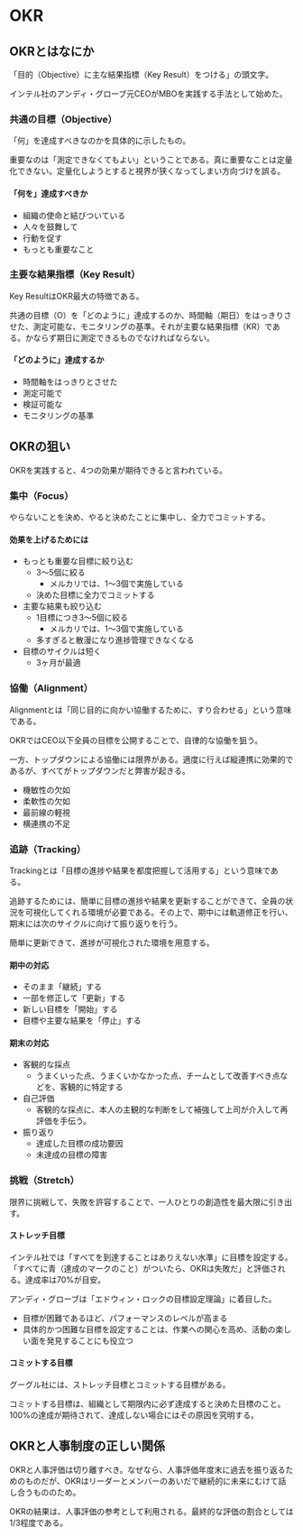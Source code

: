 # OKR

## OKRとはなにか

「目的（Objective）に主な結果指標（Key Result）をつける」の頭文字。

インテル社のアンディ・グローブ元CEOがMBOを実践する手法として始めた。

### 共通の目標（Objective）

「何」を達成すべきなのかを具体的に示したもの。

重要なのは「測定できなくてもよい」ということである。真に重要なことは定量化できない。定量化しようとすると視界が狭くなってしまい方向づけを誤る。

#### 「何を」達成すべきか

- 組織の使命と結びついている
- 人々を鼓舞して
- 行動を促す
- もっとも重要なこと

### 主要な結果指標（Key Result）

Key ResultはOKR最大の特徴である。

共通の目標（O）を「どのように」達成するのか、時間軸（期日）をはっきりさせた、測定可能な、モニタリングの基準。それが主要な結果指標（KR）である。かならず期日に測定できるものでなければならない。

#### 「どのように」達成するか

- 時間軸をはっきりとさせた
- 測定可能で
- 検証可能な
- モニタリングの基準

## OKRの狙い

OKRを実践すると、4つの効果が期待できると言われている。

### 集中（Focus）

やらないことを決め、やると決めたことに集中し、全力でコミットする。

#### 効果を上げるためには

- もっとも重要な目標に絞り込む
    - 3〜5個に絞る
        - メルカリでは、1〜3個で実施している
    - 決めた目標に全力でコミットする
- 主要な結果も絞り込む
    - 1目標につき3〜5個に絞る
        - メルカリでは、1〜3個で実施している
    - 多すぎると散漫になり進捗管理できなくなる
- 目標のサイクルは短く
    - 3ヶ月が最適

### 協働（Alignment）

Alignmentとは「同じ目的に向かい協働するために、すり合わせる」という意味である。

OKRではCEO以下全員の目標を公開することで、自律的な協働を狙う。

一方、トップダウンによる協働には限界がある。適度に行えば縦連携に効果的であるが、すべてがトップダウンだと弊害が起きる。

- 機敏性の欠如
- 柔軟性の欠如
- 最前線の軽視
- 横連携の不足

### 追跡（Tracking）

Trackingとは「目標の進捗や結果を都度把握して活用する」という意味である。

追跡するためには、簡単に目標の進捗や結果を更新することができて、全員の状況を可視化してくれる環境が必要である。その上で、期中には軌道修正を行い、期末には次のサイクルに向けて振り返りを行う。

簡単に更新できて、進捗が可視化された環境を用意する。

#### 期中の対応

- そのまま「継続」する
- 一部を修正して「更新」する
- 新しい目標を「開始」する
- 目標や主要な結果を「停止」する

#### 期末の対応

- 客観的な採点
    - うまくいった点、うまくいかなかった点、チームとして改善すべき点などを、客観的に特定する
- 自己評価
    - 客観的な採点に、本人の主観的な判断をして補強して上司が介入して再評価を手伝う。
- 振り返り
    - 達成した目標の成功要因
    - 未達成の目標の障害

### 挑戦（Stretch）

限界に挑戦して、失敗を許容することで、一人ひとりの創造性を最大限に引き出す。

#### ストレッチ目標

インテル社では「すべてを到達することはありえない水準」に目標を設定する。「すべてに青（達成のマークのこと）がついたら、OKRは失敗だ」と評価される。達成率は70%が目安。

アンディ・グローブは「エドウィン・ロックの目標設定理論」に着目した。

- 目標が困難であるほど、パフォーマンスのレベルが高まる
- 具体的かつ困難な目標を設定することは、作業への関心を高め、活動の楽しい面を発見することにも役立つ

#### コミットする目標

グーグル社には、ストレッチ目標とコミットする目標がある。

コミットする目標は、組織として期限内に必ず達成すると決めた目標のこと。100%の達成が期待されて、達成しない場合にはその原因を究明する。

## OKRと人事制度の正しい関係

OKRと人事評価は切り離すべき。なぜなら、人事評価年度末に過去を振り返るためのものだが、OKRはリーダーとメンバーのあいだで継続的に未来にむけて話し合うもののため。

OKRの結果は、人事評価の参考として利用される。最終的な評価の割合としては1/3程度である。
